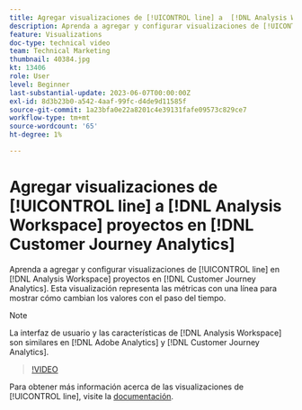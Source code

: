 ```yaml
---
title: Agregar visualizaciones de [!UICONTROL line] a  [!DNL Analysis Workspace] proyectos
description: Aprenda a agregar y configurar visualizaciones de [!UICONTROL line] a  [!DNL Analysis Workspace] proyectos en [!DNL Customer Journey Analytics].
feature: Visualizations
doc-type: technical video
team: Technical Marketing
thumbnail: 40384.jpg
kt: 13406
role: User
level: Beginner
last-substantial-update: 2023-06-07T00:00:00Z
exl-id: 8d3b23b0-a542-4aaf-99fc-d4de9d11585f
source-git-commit: 1a23bfa0e22a8201c4e39131fafe09573c829ce7
workflow-type: tm+mt
source-wordcount: '65'
ht-degree: 1%

---
```


# Agregar visualizaciones de [!UICONTROL line] a [!DNL Analysis Workspace] proyectos en [!DNL Customer Journey Analytics]

Aprenda a agregar y configurar visualizaciones de [!UICONTROL line] en [!DNL Analysis Workspace] proyectos en [!DNL Customer Journey Analytics]. Esta visualización representa las métricas con una línea para mostrar cómo cambian los valores con el paso del tiempo.

>[!NOTE]
>
>La interfaz de usuario y las características de [!DNL Analysis Workspace] son similares en [!DNL Adobe Analytics] y [!DNL Customer Journey Analytics].

>[!VIDEO](https://video.tv.adobe.com/v/40384/?quality=12&learn=on)

Para obtener más información acerca de las visualizaciones de [!UICONTROL line], visite la [documentación](https://experienceleague.adobe.com/docs/analytics-platform/using/cja-workspace/visualizations/line.html?lang=es).
